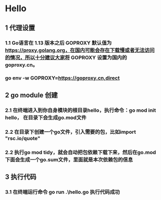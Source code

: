 # Hello

## 1 代理设置

### 1.1 Go语言在 1.13 版本之后 GOPROXY 默认值为 https://proxy.golang.org，在国内可能会存在下载慢或者无法访问的情况，所以十分建议大家将 GOPROXY 设置为国内的 goproxy.cn。
### go env -w GOPROXY=https://goproxy.cn,direct

## 2 go module 创建

### 2.1 在终端进入到你自身模块的根目录hello，执行命令：go mod init hello， 在目录下会生成go.mod文件

### 2.2 在目录下创建一个go文件，引入需要的包，比如import "rsc.io/quote"

### 2.2 执行go mod tidy，就会自动把包依赖下载下来，然后在go.mod下面会生成一个go.sum文件，里面就是本次依赖包的信息

## 3 执行代码

### 3.1 在终端运行命令 go run .\hello.go 执行代码成功